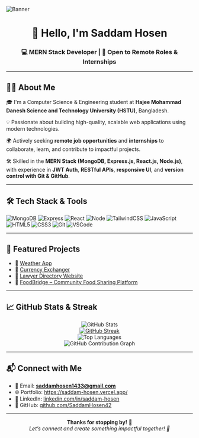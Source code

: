 <!-- GitHub Profile Banner -->
![Banner](https://media.licdn.com/dms/image/v2/D5616AQGgllPXrUCgYA/profile-displaybackgroundimage-shrink_350_1400/B56ZWylhs4GsAc-/0/1742457939783?e=1758153600&v=beta&t=tGDfbZAUEsFs_AsS861Tai3PD22cQJS083Ev_N1P9ck)

<h1 align="center">👋 Hello, I'm Saddam Hosen</h1>
<h3 align="center">💻 MERN Stack Developer | 🚀 Open to Remote Roles & Internships</h3>

---

## 👨‍💻 About Me

🎓 I'm a Computer Science & Engineering student at **Hajee Mohammad Danesh Science and Technology University (HSTU)**, Bangladesh.

💡 Passionate about building high-quality, scalable web applications using modern technologies.

🌍 Actively seeking **remote job opportunities** and **internships** to collaborate, learn, and contribute to impactful projects.

🛠️ Skilled in the **MERN Stack (MongoDB, Express.js, React.js, Node.js)**, with experience in **JWT Auth**, **RESTful APIs**, **responsive UI**, and **version control with Git & GitHub**.

---

## 🛠️ Tech Stack & Tools

![MongoDB](https://img.shields.io/badge/MongoDB-4EA94B?style=for-the-badge&logo=mongodb&logoColor=white)
![Express](https://img.shields.io/badge/Express.js-000000?style=for-the-badge&logo=express&logoColor=white)
![React](https://img.shields.io/badge/React-61DAFB?style=for-the-badge&logo=react&logoColor=black)
![Node](https://img.shields.io/badge/Node.js-339933?style=for-the-badge&logo=node.js&logoColor=white)
![TailwindCSS](https://img.shields.io/badge/Tailwind_CSS-38B2AC?style=for-the-badge&logo=tailwind-css&logoColor=white)
![JavaScript](https://img.shields.io/badge/JavaScript-F7DF1E?style=for-the-badge&logo=javascript&logoColor=black)
![HTML5](https://img.shields.io/badge/HTML5-E34F26?style=for-the-badge&logo=html5&logoColor=white)
![CSS3](https://img.shields.io/badge/CSS3-1572B6?style=for-the-badge&logo=css3&logoColor=white)
![Git](https://img.shields.io/badge/Git-F05032?style=for-the-badge&logo=git&logoColor=white)
![VSCode](https://img.shields.io/badge/VS_Code-007ACC?style=for-the-badge&logo=visual-studio-code&logoColor=white)

---

## 🚀 Featured Projects

- 🔗 [Weather App](https://weather42.netlify.app/)
- 🔗 [Currency Exchanger](https://money-exchange42.netlify.app/)
- 🔗 [Lawyer Directory Website](https://github.com/SaddamHosen42)
- 🔗 [FoodBridge – Community Food Sharing Platform](#)

---

## 📈 GitHub Stats & Streak

<p align="center">
  <img src="https://github-readme-stats.vercel.app/api?username=SaddamHosen42&show_icons=true&theme=github_dark" alt="GitHub Stats" />
  <br />
   <a href="https://git.io/streak-stats"><img src="https://streak-stats.demolab.com?user=SaddamHosen42" alt="GitHub Streak" /></a>
  <br/>
  <img src="https://github-readme-stats.vercel.app/api/top-langs/?username=SaddamHosen42&layout=compact&theme=github_dark" alt="Top Languages" />
  <br />
  <img src="https://github-contribution-graph.vercel.app/api?username=SaddamHosen42&theme=github-dark" alt="GitHub Contribution Graph" />
</p>

---

## 📬 Connect with Me

- 📧 Email: **saddamhosen1433@gmail.com**
- 🌐 Portfolio: https://saddam-hosen.vercel.app/
- 💼 LinkedIn: [linkedin.com/in/saddam-hosen](https://www.linkedin.com/in/saddam-hosen/)
- 🐙 GitHub: [github.com/SaddamHosen42](https://github.com/SaddamHosen42)

---

<p align="center">
  <b>Thanks for stopping by!</b> 🙏  
  <br/>
  <i>Let’s connect and create something impactful together! 🚀</i>
</p>
